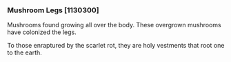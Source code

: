 ### Mushroom Legs [1130300]

Mushrooms found growing all over the body. These overgrown mushrooms have colonized the legs.

To those enraptured by the scarlet rot, they are holy vestments that root one to the earth.